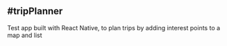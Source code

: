 #tripPlanner
---
Test app built with React Native, to plan trips by adding interest points to a map and list